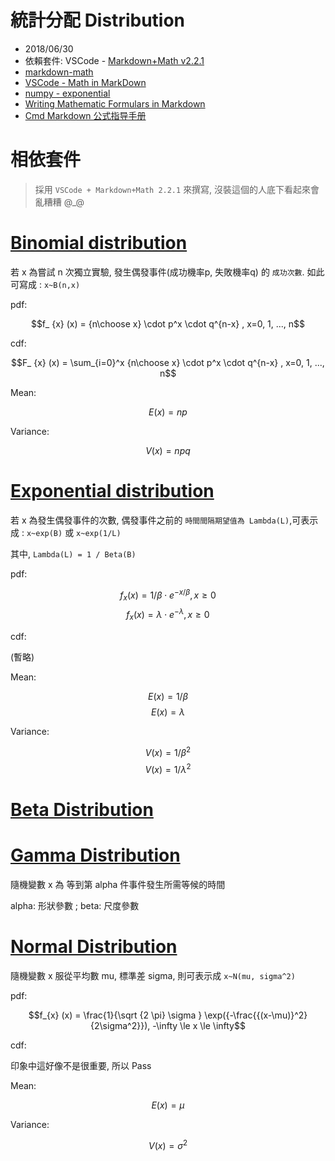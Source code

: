 # 統計分配 Distribution
- 2018/06/30
- 依賴套件: VSCode - [Markdown+Math v2.2.1](https://marketplace.visualstudio.com/items?itemName=goessner.mdmath)
- [markdown-math](https://blog.csdn.net/u013698770/article/details/55210693)
- [VSCode - Math in MarkDown](https://github.com/cben/mathdown/wiki/math-in-markdown)
- [numpy - exponential](https://docs.scipy.org/doc/numpy/reference/generated/numpy.random.exponential.html)
- [Writing Mathematic Formulars in Markdown](http://csrgxtu.github.io/2015/03/20/Writing-Mathematic-Fomulars-in-Markdown/)
- [Cmd Markdown 公式指导手册](https://www.zybuluo.com/codeep/note/163962#14%E5%A4%A7%E6%8B%AC%E5%8F%B7%E5%92%8C%E8%A1%8C%E6%A0%87%E7%9A%84%E4%BD%BF%E7%94%A8)

# 相依套件
> 採用 `VSCode + Markdown+Math 2.2.1` 來撰寫, 沒裝這個的人底下看起來會亂糟糟 @_@

# [Binomial distribution](https://zh.wikipedia.org/wiki/%E4%BA%8C%E9%A0%85%E5%88%86%E4%BD%88)

若 x 為嘗試 n 次獨立實驗, 發生偶發事件(成功機率p, 失敗機率q) 的 `成功次數`. 如此可寫成 : `x~B(n,x)`

pdf:

$$f_ {x} (x) = {n\choose x} \cdot p^x \cdot q^{n-x} , x=0, 1, ..., n$$

cdf: 

$$F_ {x} (x) = \sum_{i=0}^x {n\choose x} \cdot p^x \cdot q^{n-x} , x=0, 1, ..., n$$

Mean:

$$E(x) = np$$

Variance:

$$V(x) = npq$$



# [Exponential distribution](https://zh.wikipedia.org/wiki/%E6%8C%87%E6%95%B0%E5%88%86%E5%B8%83)

若 x 為發生偶發事件的次數, 偶發事件之前的 `時間間隔期望值為 Lambda(L)`,可表示成 : `x~exp(B)` 或 `x~exp(1/L)`

其中, `Lambda(L) = 1 / Beta(B)`

pdf:

$$f_{x} (x) = {1/\beta} \cdot e ^{-x/ \beta }, x \ge 0$$
$$f_{x} (x) = \lambda \cdot e ^{-\lambda}, x \ge 0$$

cdf: 

(暫略)

Mean:

$$E(x) = 1/\beta$$
$$E(x) = \lambda$$


Variance:

$$V(x) = 1/\beta^2$$
$$V(x) = 1/\lambda^2$$





# [Beta Distribution](https://zh.wikipedia.org/wiki/%CE%92%E5%88%86%E5%B8%83)


# [Gamma Distribution](https://zh.wikipedia.org/wiki/%E4%BC%BD%E7%8E%9B%E5%88%86%E5%B8%83)

隨機變數 x 為 等到第 alpha 件事件發生所需等候的時間

alpha: 形狀參數 ; beta: 尺度參數




# [Normal Distribution](https://zh.wikipedia.org/wiki/%E6%AD%A3%E6%80%81%E5%88%86%E5%B8%83)

隨機變數 x 服從平均數 mu, 標準差 sigma, 則可表示成 `x~N(mu, sigma^2)`

pdf:

$$f_{x} (x) = \frac{1}{\sqrt {2 \pi} \sigma } \exp({-\frac{{(x-\mu)}^2}{2\sigma^2}}), -\infty \le x \le \infty$$

cdf:

印象中這好像不是很重要, 所以 Pass

Mean:

$$E(x) = \mu$$

Variance:

$$V(x) = \sigma^2$$
